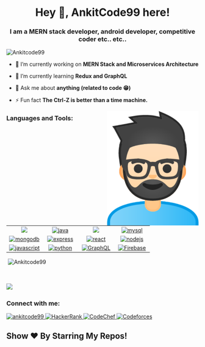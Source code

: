 <h1 align="center">Hey 👋, AnkitCode99 here! </h1>
<h3 align="center">I am a MERN stack developer, android developer, competitive coder etc.. etc.. </h3>

<p align="left"> <img src="https://komarev.com/ghpvc/?username=Ankitcode99&label=Profile%20views&color=0e75b6&style=flat" alt="Ankitcode99" /> </p>

- 🔭 I’m currently working on **MERN Stack and Microservices Architecture**

- 🌱 I’m currently learning **Redux and GraphQL**

- 💬 Ask me about **anything (related to code 😁)**

- ⚡ Fun fact **The Ctrl-Z is better than a time machine.**

<img align="right" alt="AC99" width="240" height="300" src="https://github.com/Ankitcode99/Ankitcode99/blob/main/AC99.png" />

<h3 align="left">Languages and Tools:</h3>
<table>
<tbody>
  <tr>
  	<td width="25%" align="center"><a href="https://www.w3schools.com/cpp/" target="_blank"> <img height="55px" src="https://upload.wikimedia.org/wikipedia/commons/thumb/1/18/ISO_C%2B%2B_Logo.svg/800px-ISO_C%2B%2B_Logo.svg.png"/> </a></td>
    <td width="25%" align="center"> <a href="https://www.java.com" target="_blank"> <img src="https://icon-library.com/images/icon-java/icon-java-6.jpg" alt="java" height="55px"/> </a> </td>
    <td width="25%" align="center"> <a href="https://kotlinlang.org/" target="_blank"> <img height="55px" src="https://bugfender.com/wp-content/uploads/2017/06/kotlin-featured.png"/> </a> </td>
    <td width="25%" align="center"> <a href="https://www.mysql.com/" target="_blank"> <img src="https://download.logo.wine/logo/MySQL/MySQL-Logo.wine.png" alt="mysql" height="55px"/> </a> </td>
  </tr>
  <tr>
  	<td width="25%" align="center"><a href="https://www.mongodb.com/" target="_blank"> <img src="https://1000logos.net/wp-content/uploads/2020/08/MongoDB-Logo.png" alt="mongodb" height="64px"/> </a></td>
    <td width="25%" align="center"><a href="https://expressjs.com" target="_blank"> <img src="https://d2eip9sf3oo6c2.cloudfront.net/tags/images/000/000/359/full/expressjslogo.png" alt="express" height="55px"/> </a></td>
    <td width="25%" align="center"><a href="https://reactjs.org/" target="_blank"> <img src="https://www.metaltoad.com/sites/default/files/styles/large_personal_photo_870x500_/public/2020-05/react-js-blog-header.png?itok=VbfDeSgJ" alt="react" height="55px"/> </a></td>
    <td width="25%" align="center"><a href="https://nodejs.org" target="_blank"> <img src="https://seeklogo.com/images/N/nodejs-logo-065257DE24-seeklogo.com.png" alt="nodejs" height="55px"/> </a></td>
  </tr>
  <tr>
  	<td width="25%" align="center"><a href="https://developer.mozilla.org/en-US/docs/Web/JavaScript" target="_blank"> <img src="https://upload.wikimedia.org/wikipedia/commons/thumb/6/6a/JavaScript-logo.png/480px-JavaScript-logo.png" alt="javascript" height="55px"/> </a></td>
    <td width="25%" align="center"><a href="https://www.python.org" target="_blank"> <img src="https://upload.wikimedia.org/wikipedia/commons/thumb/c/c3/Python-logo-notext.svg/768px-Python-logo-notext.svg.png" alt="python" height="55px"/> </a></td>
    <td width="25%" align="center"><a href="https://www.android.com/intl/en_in/" target="_blank"> <img src="https://sm.pcmag.com/pcmag_in/review/g/google-and/google-android-10_ca5c.png" alt="GraphQL" height="55px"/> </a></td>
    <td width="25%" align="center"><a href="https://firebase.google.com/" target="_blank"> <img src="https://firebase.google.com/images/social.png" alt="Firebase" height="55px"/> </a></td>
  </tr>
</tbody>
</table>

<p>&nbsp;<img align="center" src="https://github-readme-stats.vercel.app/api?count_private=true&username=Ankitcode99&theme=radical&hide=issues" alt="Ankitcode99" /></p>
<br>
<br>

<img height="center" src="https://github-readme-stats-eight-theta.vercel.app/api/top-langs/?username=Ankitcode99&theme=vue-dark" />


<h3 align="left">Connect with me:</h3>
<p align="left">
<a href="https://linkedin.com/in/ankitcode99" target="blank"><img src="https://cdn.jsdelivr.net/npm/simple-icons@3.0.1/icons/linkedin.svg" alt="ankitcode99" height="30" width="40" /> </a>   <a href="https://www.hackerrank.com/AnkitCode99?hr_r=1" target="_blank"><img alt="HackerRank" width="30px" height="30px" src="https://upload.wikimedia.org/wikipedia/commons/4/40/HackerRank_Icon-1000px.png" /> </a>   <a href="https://www.codechef.com/users/ankit_ap99/"><img alt="CodeChef" width="30px" height="30px" src="https://miro.medium.com/max/416/1*1W0-bbmt4iiEpp_pPrS0VQ.png" /> </a>   <a href="https://codeforces.com/profile/AnkitCode99/"><img alt="Codeforces" width="30px" height="30px" src="https://www.ime.usp.br/~arcjr/image/codeforces.png" /> </a>
</p>

## Show ❤️ By Starring My Repos!
